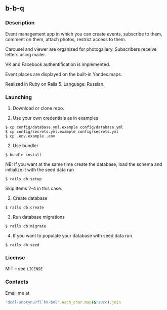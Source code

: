 ## b-b-q

### Description

Event management app in which you can create events, subscribe to them, comment on them, attach photos, restrict access to them.

Carousel and viewer are organized for photogallery. Subscribers receive letters using mailer.

VK and Facebook authentification is implemented.

Event places are displayed on the built-in Yandex.maps.

Realized in Ruby on Rails 5. Language: Russian.

### Launching

1. Download or clone repo.

2. Use your own credentials as in examples

```
$ cp config/database.yml.example config/database.yml
$ cp config/secrets.yml.example config/secrets.yml
$ cp .env.example .env
```

2. Use bundler

```console
$ bundle install
```

NB: If you want at the same time create the database, load the schema and initialize it with the seed data run

```console
$ rails db:setup
```

Skip Items 2-4 in this case.

2. Create database

```console
$ rails db:create
```

3. Run database migrations

```console
$ rails db:migrate
```

4. If you want to populate your database with seed data run

```console
$ rails db:seed
```

### License

MIT – see `LICENSE`

### Contacts

Email me at

```rb
'dcdl-snotynu?fl`hk-bnl'.each_char.map(&:succ).join
```
